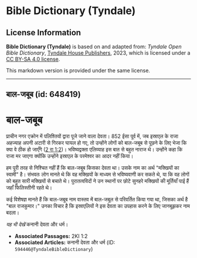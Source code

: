 # Bible Dictionary (Tyndale)

## License Information

**Bible Dictionary (Tyndale)** is based on and adapted from: _Tyndale Open Bible Dictionary_, [Tyndale House Publishers](https://tyndaleopenresources.com/), 2023, which is licensed under a [CC BY-SA 4.0 license](https://creativecommons.org/licenses/by-sa/4.0/legalcode.en).

This markdown version is provided under the same license.



--------------------------------

## बाल-जबूब (id: 648419)

बाल\-जबूब
=========

प्राचीन नगर एक्रोन में पलिश्तियों द्वारा पूजे जाने वाला देवता। 852 ईसा पूर्व में, जब इस्राएल के राजा अहज्याह अपनी अटारी से गिरकर घायल हो गए, तो उन्होंने लोगों को बाल\-जबूब से पूछने के लिए भेजा कि क्या वे ठीक हो जाएँगे ([2 रा 1:2](https://ref.ly/2Kgs1:2))। भविष्यद्वक्ता एलिय्याह इस बात से बहुत नाराज थे। उन्होंने कहा कि राजा मर जाएगा क्योंकि उन्होंने इस्राएल के परमेश्वर का आदर नहीं किया।

हम पूरी तरह से निश्चित नहीं हैं कि बाल\-जबूब किसका देवता था। उसके नाम का अर्थ "मक्खियों का स्वामी" है। संभवतः लोग मानते थे कि वह मक्खियों के माध्यम से भविष्यवाणी कर सकते थे, या कि वह लोगों को बहुत सारी मक्खियों से बचाते थे। पुरातत्वविदों ने उन स्थानों पर छोटे सुनहरे मक्खियों की मूर्तियाँ पाई हैं जहाँ फिलिस्तीनी रहते थे।

कई विशेषज्ञ मानते हैं कि बाल\-जबूब नाम वास्तव में बाल\-जबूल से परिवर्तित किया गया था, जिसका अर्थ है "बाल राजकुमार।" उनका विचार है कि इस्राएलियों ने इस देवता का उपहास करने के लिए जानबूझकर नाम बदला।

*यह भी देखें* कनानी देवता और धर्म।

* **Associated Passages:** 2KI 1:2
* **Associated Articles:** कनानी देवता और धर्म (ID: `594446@TyndaleBibleDictionary`)

